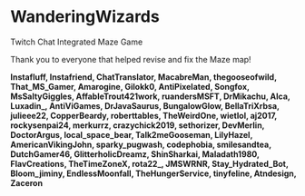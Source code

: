 # WanderingWizards
Twitch Chat Integrated Maze Game

Thank you to everyone that helped revise and fix the Maze map!

**Instafluff, Instafriend, ChatTranslator, MacabreMan, thegooseofwild, That_MS_Gamer, Amarogine, Gilokk0, AntiPixelated, Songfox, MsSaltyGiggles, AffableTrout421work, ruandersMSFT, DrMikachu, Alca, Luxadin_, AntiViGames, DrJavaSaurus, BungalowGlow, BellaTriXrbsa, julieee22, CopperBeardy, roberttables, TheWeirdOne, wietlol, aj2017, rockysenpai24, merkurrz, crazychick2019, sethorizer, DevMerlin, DoctorArgus, local_space_bear, Talk2meGooseman, LilyHazel, AmericanVikingJohn, sparky_pugwash, codephobia, smilesandtea, DutchGamer46, GlitterholicDreamz, ShinSharkai, Maladath1980, FlavCreations, TheTimeZoneX, rota22_, JMSWRNR, Stay_Hydrated_Bot, Bloom_jiminy, EndlessMoonfall, TheHungerService, tinyfeline, Atndesign, Zaceron**
